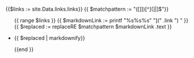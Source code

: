 {{$links := site.Data.links.links}}
{{ $matchpattern := "([]])[^](]|]$"}}

<ul>
{{ range $links }}
{{ $markdownLink := printf "%s%s%s" "](" .link ") " }}
{{ $replaced := replaceRE $matchpattern $markdownLink  .text }}
  <li><p>{{ $replaced | markdownify}}</p></li>
  {{end }}
</ul>


